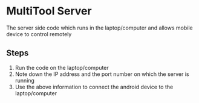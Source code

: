 # MultiTool Server

The server side code which runs in the laptop/computer and allows mobile device to control remotely 

## Steps

1. Run the code on the laptop/computer
2. Note down the IP address and the port number on which the server is running
3. Use the above information to connect the android device to the laptop/computer
